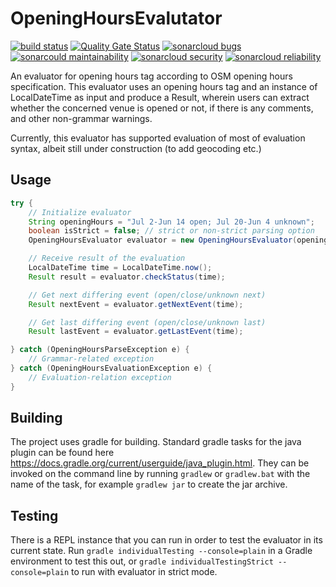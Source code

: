 # **OpeningHoursEvalutator** #

[![build status](https://github.com/goodudetheboy/OpeningHoursEvaluator/actions/workflows/gradle.yml/badge.svg)](https://github.com/goodudetheboy/OpeningHoursEvaluator/actions)
[![Quality Gate Status](https://sonarcloud.io/api/project_badges/measure?project=goodudetheboy_OpeningHoursEvaluator&metric=alert_status)](https://sonarcloud.io/dashboard?id=goodudetheboy_OpeningHoursEvaluator)
[![sonarcloud bugs](https://sonarcloud.io/api/project_badges/measure?project=goodudetheboy_OpeningHoursEvaluator&metric=bugs)](https://sonarcloud.io/component_measures?id=goodudetheboy_OpeningHoursEvaluator&metric=bugs)
[![sonarcould maintainability](https://sonarcloud.io/api/project_badges/measure?project=goodudetheboy_OpeningHoursEvaluator&metric=sqale_rating)](https://sonarcloud.io/component_measures?id=goodudetheboy_OpeningHoursEvaluator&metric=Maintainability)
[![sonarcloud security](https://sonarcloud.io/api/project_badges/measure?project=goodudetheboy_OpeningHoursEvaluator&metric=security_rating)](https://sonarcloud.io/component_measures?id=goodudetheboy_OpeningHoursEvaluator&metric=Security)
[![sonarcloud reliability](https://sonarcloud.io/api/project_badges/measure?project=goodudetheboy_OpeningHoursEvaluator&metric=reliability_rating)](https://sonarcloud.io/component_measures?id=goodudetheboy_OpeningHoursEvaluator&metric=Reliability)

An evaluator for opening hours tag according to OSM opening hours specification. This evaluator uses an opening hours tag and an instance of LocalDateTime as input and produce a Result, wherein users can extract whether the concerned venue is opened or not, if there is any comments, and other non-grammar warnings.

Currently, this evaluator has supported evaluation of most of evaluation syntax, albeit still under construction (to add geocoding etc.)

## Usage ##

``` java
try {
    // Initialize evaluator
    String openingHours = "Jul 2-Jun 14 open; Jul 20-Jun 4 unknown";
    boolean isStrict = false; // strict or non-strict parsing option
    OpeningHoursEvaluator evaluator = new OpeningHoursEvaluator(openingHours, isStrict);

    // Receive result of the evaluation
    LocalDateTime time = LocalDateTime.now();
    Result result = evaluator.checkStatus(time);

    // Get next differing event (open/close/unknown next)
    Result nextEvent = evaluator.getNextEvent(time);

    // Get last differing event (open/close/unknown last)
    Result lastEvent = evaluator.getLastEvent(time);

} catch (OpeningHoursParseException e) {
    // Grammar-related exception
} catch (OpeningHoursEvaluationException e) {
    // Evaluation-relation exception
}
```

## Building ##

The project uses gradle for building. Standard gradle tasks for the java plugin can be found here https://docs.gradle.org/current/userguide/java_plugin.html. They can be invoked on the command line by running `gradlew` or `gradlew.bat` with the name of the task, for example `gradlew jar` to create the jar archive.

## Testing ##

There is a REPL instance that you can run in order to test the evaluator in its current state. Run `gradle individualTesting --console=plain` in a Gradle environment  to test this out, or `gradle individualTestingStrict --console=plain` to run with evaluator in strict mode.
